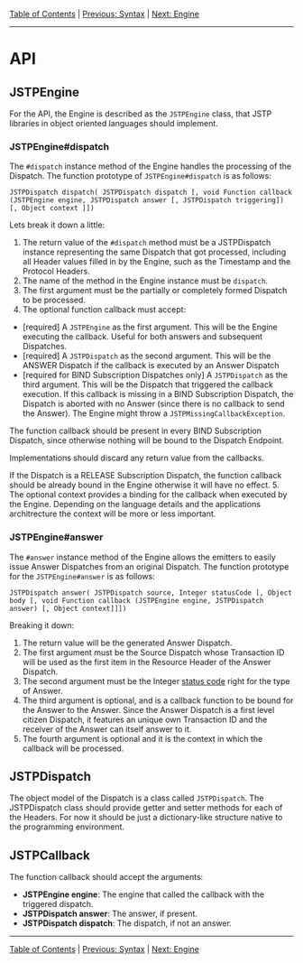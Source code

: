 [Table of Contents](index.md) | [Previous: Syntax](syntax/index.md) | [Next: Engine](engine.md)

---

API
===

JSTPEngine
----------

For the API, the Engine is described as the `JSTPEngine` class, that JSTP libraries in object oriented languages should implement.

### JSTPEngine#dispatch

The `#dispatch` instance method of the Engine handles the processing of the Dispatch. The function prototype of `JSTPEngine#dispatch` is as follows:

```
JSTPDispatch dispatch( JSTPDispatch dispatch [, void Function callback (JSTPEngine engine, JSTPDispatch answer [, JSTPDispatch triggering]) [, Object context ]])
```

Lets break it down a little:

1. The return value of the `#dispatch` method must be a JSTPDispatch instance representing the same Dispatch that got processed, including all Header values filled in by the Engine, such as the Timestamp and the Protocol Headers. 
2. The name of the method in the Engine instance must be `dispatch`.
3. The first argument must be the partially or completely formed Dispatch to be processed.
4. The optional function callback must accept:
  - [required] A `JSTPEngine` as the first argument. This will be the Engine executing the callback. Useful for both answers and subsequent Dispatches.
  - [required] A `JSTPDispatch` as the second argument. This will be the ANSWER Dispatch if the callback is executed by an Answer Dispatch
  - [required for BIND Subscription Dispatches only] A `JSTPDispatch` as the third argument. This will be the Dispatch that triggered the callback execution. If this callback is missing in a BIND Subscription Dispatch, the Dispatch is aborted with no Answer (since there is no callback to send the Answer). The Engine might throw a `JSTPMissingCallbackException`.
  
  The function callback should be present in every BIND Subscription Dispatch, since otherwise nothing will be bound to the Dispatch Endpoint.
  
  Implementations should discard any return value from the callbacks.
  
  If the Dispatch is a RELEASE Subscription Dispatch, the function callback should be already bound in the Engine otherwise it will have no effect.
5. The optional context provides a binding for the callback when executed by the Engine. Depending on the language details and the applications architrecture the context will be more or less important.

### JSTPEngine#answer

The `#answer` instance method of the Engine allows the emitters to easily issue Answer Dispatches from an original Dispatch. The function prototype for the `JSTPEngine#answer` is as follows:

```
JSTPDispatch answer( JSTPDispatch source, Integer statusCode [, Object body [, void Function callback (JSTPEngine engine, JSTPDispatch answer) [, Object context]]])
```

Breaking it down:

1. The return value will be the generated Answer Dispatch.
2. The first argument must be the Source Dispatch whose Transaction ID will be used as the first item in the Resource Header of the Answer Dispatch.
3. The second argument must be the Integer [status code](syntax/status-code.md) right for the type of Answer.
4. The third argument is optional, and is a callback function to be bound for the Answer to the Answer. Since the Answer Dispatch is a first level citizen Dispatch, it features an unique own Transaction ID and the receiver of the Answer can itself answer to it. 
5. The fourth argument is optional and it is the context in which the callback will be processed.

JSTPDispatch
------------

The object model of the Dispatch is a class called `JSTPDispatch`. The JSTPDispatch class should provide getter and setter methods for each of the Headers. For now it should be just a dictionary-like structure native to the programming environment.

JSTPCallback
------------

The function callback should accept the arguments:

- **JSTPEngine engine**: The engine that called the callback with the triggered dispatch.
- **JSTPDispatch answer**: The answer, if present.
- **JSTPDispatch dispatch**: The dispatch, if not an answer.

---

[Table of Contents](index.md) | [Previous: Syntax](syntax/index.md) | [Next: Engine](engine.md)
